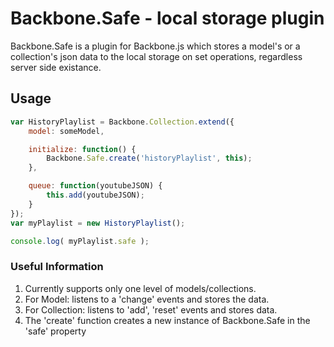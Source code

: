 # Backbone.Safe - local storage plugin
Backbone.Safe is a plugin for Backbone.js which stores a model's or a collection's json data to the local storage on set operations, regardless server side existance.

## Usage

```javascript
var HistoryPlaylist = Backbone.Collection.extend({
	model: someModel,

	initialize: function() {
		Backbone.Safe.create('historyPlaylist', this);
	},

	queue: function(youtubeJSON) {
		this.add(youtubeJSON);
	}
});
var myPlaylist = new HistoryPlaylist();

console.log( myPlaylist.safe );
```

### Useful Information
1. Currently supports only one level of models/collections.
2. For Model: listens to a 'change' events and stores the data.
3. For Collection: listens to 'add', 'reset' events and stores data.
4. The 'create' function creates a new instance of Backbone.Safe in the 'safe' property